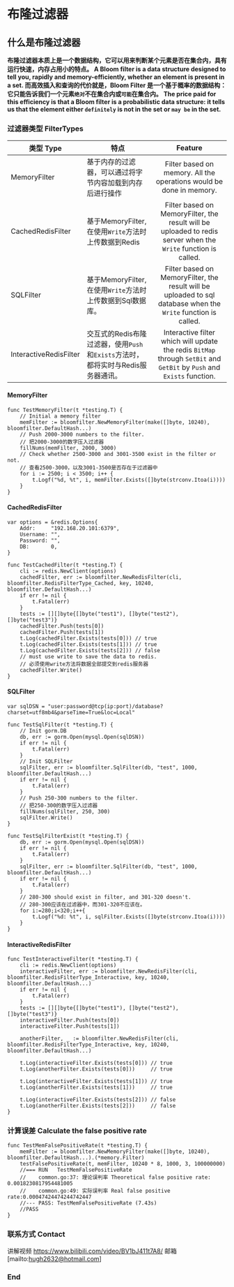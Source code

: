 # 布隆过滤器

## 什么是布隆过滤器
**布隆过滤器本质上是一个数据结构，它可以用来判断某个元素是否在集合内，具有运行快速，内存占用小的特点。
A Bloom filter is a data structure designed to tell you, rapidly and memory-efficiently, whether an element is present in a set.
而高效插入和查询的代价就是，Bloom Filter 是一个基于概率的数据结构：它只能告诉我们一个元素`绝对`不在集合内或`可能`在集合内。
The price paid for this efficiency is that a Bloom filter is a probabilistic data structure: it tells us that the element either `definitely` is not in the set or `may be` in the set.**

### 过滤器类型 FilterTypes

| 类型 Type        | 特点    |  Feature  |
| --------   | -----  | :----:  |
| MemoryFilter      | 基于内存的过滤器，可以通过将字节内容加载到内存后进行操作   |   Filter based on memory. All the operations would be done in memory.     |
| CachedRedisFilter        | 基于MemoryFilter, 在使用`Write`方法时上传数据到Redis   |   Filter based on MemoryFilter, the result will be uploaded to redis server when the `Write` function is called.   |
| SQLFilter        |   基于MemoryFilter, 在使用`Write`方法时上传数据到Sql数据库。    |  Filter based on MemoryFilter, the result will be uploaded to sql database when the `Write` function is called.  |
| InteractiveRedisFilter        |    交互式的Redis布隆过滤器，使用`Push`和`Exists`方法时，都将实时与Redis服务器通讯。    |  Interactive filter which will update the redis `BitMap` through `SetBit` and `GetBit` by `Push` and `Exists` function.  |

#### MemoryFilter
```
func TestMemoryFilter(t *testing.T) {
	// Initial a memory filter
	memFilter := bloomfilter.NewMemoryFilter(make([]byte, 10240), bloomfilter.DefaultHash...)
	// Push 2000-3000 numbers to the filter.
	// 把2000-3000的数字压入过滤器
	fillNums(memFilter, 2000, 3000)
	// Check whether 2500-3000 and 3001-3500 exist in the filter or not.
	// 查看2500-3000，以及3001-3500是否存在于过滤器中
	for i := 2500; i < 3500; i++ {
		t.Logf("%d, %t", i, memFilter.Exists([]byte(strconv.Itoa(i))))
	}
}

```

#### CachedRedisFilter
```
var options = &redis.Options{
	Addr:     "192.168.20.101:6379",
	Username: "",
	Password: "",
	DB:       0,
}

func TestCachedFilter(t *testing.T) {
	cli := redis.NewClient(options)
	cachedFilter, err := bloomfilter.NewRedisFilter(cli, bloomfilter.RedisFilterType_Cached, key, 10240, bloomfilter.DefaultHash...)
	if err != nil {
		t.Fatal(err)
	}
	tests := [][]byte{[]byte("test1"), []byte("test2"), []byte("test3")}
	cachedFilter.Push(tests[0])
	cachedFilter.Push(tests[1])
	t.Log(cachedFilter.Exists(tests[0])) // true
	t.Log(cachedFilter.Exists(tests[1])) // true
	t.Log(cachedFilter.Exists(tests[2])) // false
	// must use write to save the data to redis.
	// 必须使用write方法将数据全部提交到redis服务器
	cachedFilter.Write()
}
```

#### SQLFilter
```
var sqlDSN = "user:password@tcp(ip:port)/database?charset=utf8mb4&parseTime=True&loc=Local"

func TestSqlFilter(t *testing.T) {
	// Init gorm.DB
	db, err := gorm.Open(mysql.Open(sqlDSN))
	if err != nil {
		t.Fatal(err)
	}
	// Init SQLFilter
	sqlFilter, err := bloomfilter.SqlFilter(db, "test", 1000, bloomfilter.DefaultHash...)
	if err != nil {
		t.Fatal(err)
	}
	// Push 250-300 numbers to the filter.
	// 把250-300的数字压入过滤器
	fillNums(sqlFilter, 250, 300)
	sqlFilter.Write()
}

func TestSqlFilterExist(t *testing.T) {
	db, err := gorm.Open(mysql.Open(sqlDSN))
	if err != nil {
		t.Fatal(err)
	}
	sqlFilter, err := bloomfilter.SqlFilter(db, "test", 1000, bloomfilter.DefaultHash...)
	if err != nil {
		t.Fatal(err)
	}
	// 280-300 should exist in filter, and 301-320 doesn't.
	// 280-300应该在过滤器中，而301-320不应该在。
	for i:=280;i<320;i++{
		t.Logf("%d: %t", i, sqlFilter.Exists([]byte(strconv.Itoa(i))))
	}
}

```

#### InteractiveRedisFilter
```
func TestInteractiveFilter(t *testing.T) {
	cli := redis.NewClient(options)
	interactiveFilter, err := bloomfilter.NewRedisFilter(cli, bloomfilter.RedisFilterType_Interactive, key, 10240, bloomfilter.DefaultHash...)
	if err != nil {
		t.Fatal(err)
	}
	tests := [][]byte{[]byte("test1"), []byte("test2"), []byte("test3")}
	interactiveFilter.Push(tests[0])
	interactiveFilter.Push(tests[1])

	anotherFilter, _ := bloomfilter.NewRedisFilter(cli, bloomfilter.RedisFilterType_Interactive, key, 10240, bloomfilter.DefaultHash...)

	t.Log(interactiveFilter.Exists(tests[0])) // true
	t.Log(anotherFilter.Exists(tests[0]))     // true

	t.Log(interactiveFilter.Exists(tests[1])) // true
	t.Log(anotherFilter.Exists(tests[1]))     // true

	t.Log(interactiveFilter.Exists(tests[2])) // false
	t.Log(anotherFilter.Exists(tests[2]))     // false
}
```

### 计算误差 Calculate the false positive rate
```
func TestMemFalsePositiveRate(t *testing.T) {
	memFilter := bloomfilter.NewMemoryFilter(make([]byte, 10240), bloomfilter.DefaultHash...).(*memory.Filter)
	testFalsePositiveRate(t, memFilter, 10240 * 8, 1000, 3, 100000000)
	//=== RUN   TestMemFalsePositiveRate
	//    common.go:37: 理论误判率 Theoretical false positive rate: 0.0018230817954481005
	//    common.go:49: 实际误判率 Real false positive rate:0.00047424474244742447
	//--- PASS: TestMemFalsePositiveRate (7.43s)
	//PASS
}
```

### 联系方式 Contact
讲解视频 <https://www.bilibili.com/video/BV1bJ411t7A8/>
邮箱    [mailto:hugh2632@hotmail.com]

### End
